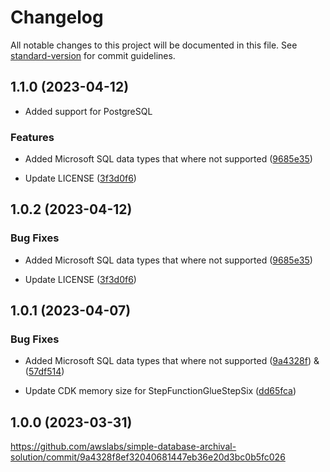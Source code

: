 # Changelog

All notable changes to this project will be documented in this file. See [standard-version](https://github.com/conventional-changelog/standard-version) for commit guidelines.

## 1.1.0 (2023-04-12)

- Added support for PostgreSQL

### Features

- Added Microsoft SQL data types that where not supported ([9685e35](https://github.com/awslabs/simple-database-archival-solution/commit/9685e354d1f1f42274e66e2467d4e7324e31b156))

- Update LICENSE ([3f3d0f6](https://github.com/awslabs/simple-database-archival-solution/commit/30fbd0a18a60c84777c83ec8505dc095aeec1faa))

## 1.0.2 (2023-04-12)

### Bug Fixes

- Added Microsoft SQL data types that where not supported ([9685e35](https://github.com/awslabs/simple-database-archival-solution/commit/9685e354d1f1f42274e66e2467d4e7324e31b156))

- Update LICENSE ([3f3d0f6](https://github.com/awslabs/simple-database-archival-solution/commit/30fbd0a18a60c84777c83ec8505dc095aeec1faa))

## 1.0.1 (2023-04-07)

### Bug Fixes

- Added Microsoft SQL data types that where not supported ([9a4328f](https://github.com/awslabs/simple-database-archival-solution/commit/9a4328f8ef32040681447eb36e20d3bc0b5fc026)) & ([57df514](https://github.com/awslabs/simple-database-archival-solution/commit/57df5143353561ffbf7ba0c0c565d0bba2679928))

- Update CDK memory size for StepFunctionGlueStepSix ([dd65fca](https://github.com/awslabs/simple-database-archival-solution/commit/dd65fca28d8dafa60548cbb2299bacb2594bb09b))


## 1.0.0 (2023-03-31)


https://github.com/awslabs/simple-database-archival-solution/commit/9a4328f8ef32040681447eb36e20d3bc0b5fc026
